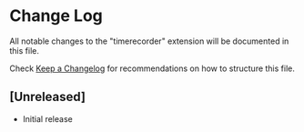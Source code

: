 # Change Log

All notable changes to the "timerecorder" extension will be documented in this file.

Check [Keep a Changelog](http://keepachangelog.com/) for recommendations on how to structure this file.

## [Unreleased]

- Initial release